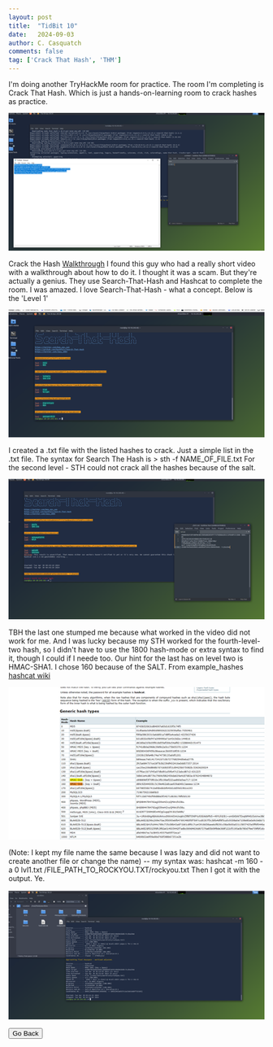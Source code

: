 ```yaml
---
layout: post
title:  "TidBit 10"
date:   2024-09-03
author: C. Casquatch
comments: false
tag: ['Crack That Hash', 'THM']
---
```


I'm doing another TryHackMe room for practice. 
The room I'm completing is Crack That Hash. Which is just a hands-on-learning room to crack hashes as practice. 

![Photo1](https://github.com/CyberCasquatch/cybercasquatch.github.io/blob/main/assets/images/10/Picture1.png)
 
Crack the Hash [Walkthrough](https://www.youtube.com/watch?v=FtA3ntx_wkQ)
I found this guy who had a really short video with a walkthrough about how to do it. I thought it was a scam. But they're actually a genius. 
They use Search-That-Hash and Hashcat to complete the room. I was amazed. I love Search-That-Hash - what a concept. Below is the 'Level 1'

![Photo2](https://github.com/CyberCasquatch/cybercasquatch.github.io/blob/main/assets/images/10/Picture2.png)

I created a .txt file with the listed hashes to crack. Just a simple list in the .txt file. 
The syntax for Search The Hash is > sth -f NAME_OF_FILE.txt
For the second level - STH could not crack all the hashes because of the salt. 

![Photo3](https://github.com/CyberCasquatch/cybercasquatch.github.io/blob/main/assets/images/10/Picture3.png)

TBH the last one stumped me because what worked in the video did not work for me. And I was lucky because my STH worked for the fourth-level-two hash, so I didn't have to use the 1800 hash-mode or extra syntax to find it, though I could if I neede too. 
Our hint for the last has on level two is HMAC-SHA1.
I chose 160 because of the SALT. From example_hashes [hashcat wiki](https://hashcat.net/wiki/doku.php?id=example_hashes)

![Photo4](https://github.com/CyberCasquatch/cybercasquatch.github.io/blob/main/assets/images/10/Picture4.png)

(Note: I kept my file name the same because I was lazy and did not want to create another file or change the name) -- my syntax was: hashcat -m 160 -a 0 lvl1.txt /FILE_PATH_TO_ROCKYOU.TXT/rockyou.txt
Then I got it with the output. Ye. 

![Photo5](https://github.com/CyberCasquatch/cybercasquatch.github.io/blob/main/assets/images/10/Picture5.png)

<button onclick="history.back()">Go Back</button>
